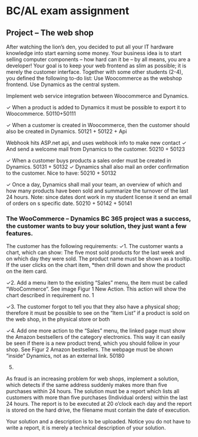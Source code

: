 # BC/AL exam assignment

## Project – The web shop

After watching the lion’s den, you decided to put all your
IT hardware knowledge into start earning some money.
Your business idea is to start selling computer components – how hard can it be – by all means, you are a
developer!
Your goal is to keep your web frontend as slim as possible; it is merely the customer interface.
Together with some other students (2-4), you defined the following to-do list:
Use Woocommerce as the webshop frontend.
Use Dynamics as the central system.

Implement web service integration between Woocommerce and Dynamics.

✓   When a product is added to Dynamics it must be possible to export it to Woocommerce. 
50110+50111

✓   When a customer is created in Woocommerce, then the customer should also be created in 
Dynamics. 
50121 + 50122 + Api

Webhook hits ASP.net api, and uses webhook info to make new contact
✓   And send a welcome mail from Dynamics to the customer. 
50210 + 50123

✓   When a customer buys products a sales order must be created in Dynamics.
50131 + 50132
✓       Dynamics shall also mail an order confirmation to the customer.
Nice to have:
50210 + 50132

✓   Once a day, Dynamics shall mail your team, an overview of which and how many
products have been sold and summarize the turnover of the last 24 hours.
Note: since dates dont work in my student license it send an email of orders on s specific date.
50210 + 50142 + 50141


### The WooCommerce – Dynamics BC 365 project was a success, the customer wants to buy your solution, they just want a few features.
The customer has the following requirements:
✓1.
The customer wants a chart, which can show:
The five most sold products for the last week and on which day they were sold. The product name must be
shown as a tooltip. If the user clicks on the chart item, 
*then drill down and show the product on the item
card.

✓2.
Add a menu item to the existing “Sales” menu, the item must be called “WooCommerce”. See image Figur
1 New Action.
This action will show the chart described in requirement no. 1

✓3.
The customer forgot to tell you that they also have a physical shop; therefore it must be possible to see on
the “Item List” if a product is sold on the web shop, in the physical store or both

✓4.
Add one more action to the “Sales” menu, the linked page must show the Amazon bestsellers of the
category electronics. This way it can easily be seen if there is a new product trend, which you should follow
in your shop. See Figur 2 Amazon bestsellers. The webpage must be shown “inside” Dynamics, not as an
external link.
50180

5.
As fraud is an increasing problem for web shops, implement a solution, which detects if the same address
suddenly makes more than five purchases within 24 hours.
The solution must be a report which lists all customers with more than five purchases (Individual orders)
within the last 24 hours. The report is to be executed at 20 o’clock each day and the report is stored on the
hard drive, the filename must contain the date of execution.

Your solution and a description is to be uploaded. Notice you do not have to write a report, it is merely a
technical description of your solution.
